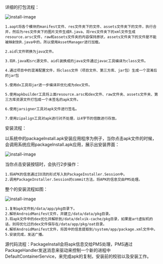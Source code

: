 详细的打包流程：

![install-image](https://github.com/xfmax/android_know/blob/master/%E5%BC%80%E5%8F%91%E5%B7%A5%E5%85%B7/image/apk_build.png)

    1.aapt将各个模块的manifest文件、res文件夹下的文件、assets文件夹下的文件，执行合并，然后为res文件夹下的图片文件生成R.java、将res文件夹下的xml文件生成resource.arsc文件，raw和assets文件夹的内容保持原状，assets文件夹下的文件是不能被映射到R.java中的，所以使用AssetManager进行加载。

    2.aidl文件转换为java文件。

    3.将R.java和src源文件、aidl装换成的java文件通过javac工具编译为class文件。

    4.通过项目中的混淆配置文件，将class文件（项目文件、第三方库、jar包）生成一个混淆后的jar包

    5.使用dx工具将jar进一步编译并优化成为dex文件。

    5.使用apkbuilder工具将上面resource.arsc和dex文件、raw文件夹、assets文件夹、第三方库资源文件打包成一个未签名的apk文件。

    6.使用jarsigner工具对apk文件进行签名。

    7.使用zipalign工具对apk进行对齐处理，以4字节的倍数进行存放。


安装流程：

以系统中的packageInstall.apk安装应用程序为例子，当你点击apk文件的时候，会调用系统应用packageInstall.apk应用，展示出安装界面：

![install-image](https://github.com/xfmax/android_know/blob/master/%E5%BC%80%E5%8F%91%E5%B7%A5%E5%85%B7/image/install_process.png)

当你点击安装按钮时，会执行2步操作：

    1.将APK的信息通过IO流的形式写入到PackageInstaller.Session中。
    2.调用PackageInstaller.Session的commit方法，将APK的信息交由PMS处理。

整个的安装流程如图：

![install-image](https://github.com/xfmax/android_know/blob/master/%E5%BC%80%E5%8F%91%E5%B7%A5%E5%85%B7/image/apk_install-structure.png)

    1.复制apk文件到/data/app/pkg目录下。
    2.解析AndroidManifest文件，并建立/data/data/pkg目录。
    3.将apk文件中的dex优化并解析到/data/delvik-cache/pkg目录，如果是art虚拟机的话，则将优化过的dex文件保存在/data/app/pkg/oat目录。
    4.解析AndroidManifest文件，将其中的信息提取到/system/app/package.xml文件中。
    5.安装完成，发送广播。

源代码流程：PackageInstall会将apk信息交给PMS处理，PMS通过PackageHandler发送消息来驱动来控制一个新的进程中DefaultContainerService，来完成apk的复制，安装前的校验以及安装工作。